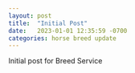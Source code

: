 ```yaml
---
layout: post
title:  "Initial Post"
date:   2023-01-01 12:35:59 -0700
categories: horse breed update
---
```

Initial post for Breed Service